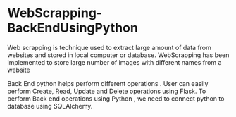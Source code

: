 # WebScrapping-BackEndUsingPython
Web scrapping is technique used to extract large amount of data from websites and stored in local computer or database.
WebScrapping has been implemented to store large number of images with different names from a website 

Back End python helps perform different operations . User can easily perform Create, Read, Update and Delete operations using Flask. 
To perform Back end operations using Python , we need to connect python to database using SQLAlchemy. 
